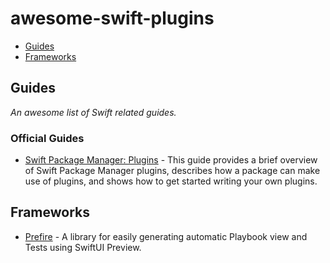 # awesome-swift-plugins

- [Guides](#guides)
- [Frameworks](#frameworks)

## Guides
*An awesome list of Swift related guides.* 

### Official Guides

* [Swift Package Manager: Plugins](https://github.com/apple/swift-package-manager/blob/main/Documentation/Plugins.md#getting-started-with-plugins) - This guide provides a brief overview of Swift Package Manager plugins, describes how a package can make use of plugins, and shows how to get started writing your own plugins.

## Frameworks

* [Prefire](https://github.com/BarredEwe/Prefire) - A library for easily generating automatic Playbook view and Tests using SwiftUI Preview.
